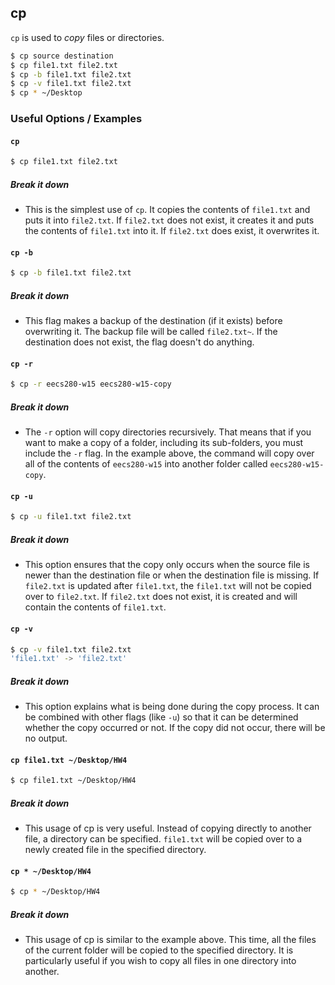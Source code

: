 ---
---

cp
--

`cp` is used to _copy_ files or directories.

~~~ bash
$ cp source destination
$ cp file1.txt file2.txt
$ cp -b file1.txt file2.txt
$ cp -v file1.txt file2.txt
$ cp * ~/Desktop
~~~

<!--more-->

### Useful Options / Examples

#### `cp`
~~~ bash
$ cp file1.txt file2.txt
~~~

##### Break it down

 * This is the simplest use of `cp`. It copies the contents of `file1.txt` and puts
   it into `file2.txt`. If `file2.txt` does not exist, it creates it and puts the
   contents of `file1.txt` into it. If `file2.txt` does exist, it overwrites it.

#### `cp -b`
~~~ bash
$ cp -b file1.txt file2.txt
~~~

##### Break it down

 * This flag makes a backup of the destination (if it exists) before overwriting it.
   The backup file will be called `file2.txt~`. If the destination does not exist, the
   flag doesn't do anything.


#### `cp -r`
~~~ bash
$ cp -r eecs280-w15 eecs280-w15-copy
~~~

##### Break it down

 * The `-r` option will copy directories recursively. That means that if you want to
   make a copy of a folder, including its sub-folders, you must include the `-r` flag.
   In the example above, the command will copy over all of the contents of `eecs280-w15`
   into another folder called `eecs280-w15-copy`.


#### `cp -u`
~~~ bash
$ cp -u file1.txt file2.txt
~~~

##### Break it down

 * This option ensures that the copy only occurs when the source file is newer than the
   destination file or when the destination file is missing. If `file2.txt` is updated 
   after `file1.txt`, the `file1.txt` will not be copied over to `file2.txt`. If `file2.txt`
   does not exist, it is created and will contain the contents of `file1.txt`.


#### `cp -v`
~~~ bash
$ cp -v file1.txt file2.txt
'file1.txt' -> 'file2.txt'
~~~

##### Break it down

 * This option explains what is being done during the copy process. It can be combined with
   other flags (like `-u`) so that it can be determined whether the copy occurred or
   not. If the copy did not occur, there will be no output.

#### `cp file1.txt ~/Desktop/HW4`
~~~ bash
$ cp file1.txt ~/Desktop/HW4
~~~

##### Break it down

 * This usage of cp is very useful. Instead of copying directly to another file, a directory
   can be specified. `file1.txt` will be copied over to a newly created file in the specified
   directory.

#### `cp * ~/Desktop/HW4`
~~~ bash
$ cp * ~/Desktop/HW4
~~~

##### Break it down

 * This usage of cp is similar to the example above. This time, all the files of the current
   folder will be copied to the specified directory. It is particularly useful if you wish
   to copy all files in one directory into another.
